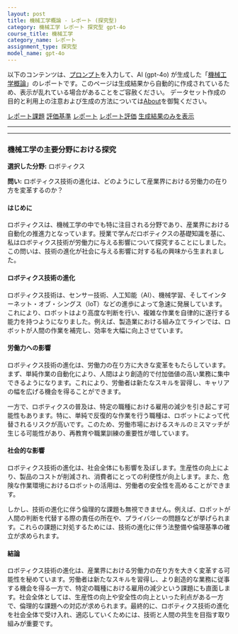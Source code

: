 ```yaml
---
layout: post
title: 機械工学概論 - レポート (探究型)
category: 機械工学 レポート 探究型 gpt-4o
course_title: 機械工学
category_name: レポート
assignment_type: 探究型
model_name: gpt-4o
---
```


以下のコンテンツは、[プロンプト](http://127.0.0.1:8000/generated/機械工学/gpt-4o/prompt_レポート-探究型.md)を入力して、AI (gpt-4o) が生成した「[機械工学概論](/contents/機械工学/)」のレポートです。このページは生成結果から自動的に作成されているため、表示が乱れている場合があることをご容赦ください。
データセット作成の目的と利用上の注意および生成の方法については[About](/About)を御覧ください。

[レポート課題](../レポート課題-探究型)
[評価基準](../評価基準-探究型)
[レポート](../レポート-探究型)
[レポート評価](../レポート評価-探究型)
[生成結果のみを表示](http://127.0.0.1:8000/generated/機械工学/gpt-4o/レポート-探究型.md)
  

***
***
  
### 機械工学の主要分野における探究

**選択した分野:** ロボティクス

**問い:** ロボティクス技術の進化は、どのようにして産業界における労働力の在り方を変革するのか？

#### はじめに

ロボティクスは、機械工学の中でも特に注目される分野であり、産業界における自動化の推進力となっています。授業で学んだロボティクスの基礎知識を基に、私はロボティクス技術が労働力に与える影響について探究することにしました。この問いは、技術の進化が社会に与える影響に対する私の興味から生まれました。

#### ロボティクス技術の進化

ロボティクス技術は、センサー技術、人工知能（AI）、機械学習、そしてインターネット・オブ・シングス（IoT）などの進歩によって急速に発展しています。これにより、ロボットはより高度な判断を行い、複雑な作業を自律的に遂行する能力を持つようになりました。例えば、製造業における組み立てラインでは、ロボットが人間の作業を補完し、効率を大幅に向上させています。

#### 労働力への影響

ロボティクス技術の進化は、労働力の在り方に大きな変革をもたらしています。まず、単純作業の自動化により、人間はより創造的で付加価値の高い業務に集中できるようになります。これにより、労働者は新たなスキルを習得し、キャリアの幅を広げる機会を得ることができます。

一方で、ロボティクスの普及は、特定の職種における雇用の減少を引き起こす可能性もあります。特に、単純で反復的な作業を行う職種は、ロボットによって代替されるリスクが高いです。このため、労働市場におけるスキルのミスマッチが生じる可能性があり、再教育や職業訓練の重要性が増しています。

#### 社会的な影響

ロボティクス技術の進化は、社会全体にも影響を及ぼします。生産性の向上により、製品のコストが削減され、消費者にとっての利便性が向上します。また、危険な作業環境におけるロボットの活用は、労働者の安全性を高めることができます。

しかし、技術の進化に伴う倫理的な課題も無視できません。例えば、ロボットが人間の判断を代替する際の責任の所在や、プライバシーの問題などが挙げられます。これらの課題に対処するためには、技術の進化に伴う法整備や倫理基準の確立が求められます。

#### 結論

ロボティクス技術の進化は、産業界における労働力の在り方を大きく変革する可能性を秘めています。労働者は新たなスキルを習得し、より創造的な業務に従事する機会を得る一方で、特定の職種における雇用の減少という課題にも直面します。社会全体としては、生産性の向上や安全性の向上といった利点がある一方で、倫理的な課題への対応が求められます。最終的に、ロボティクス技術の進化を社会全体で受け入れ、適応していくためには、技術と人間の共生を目指す取り組みが重要です。
